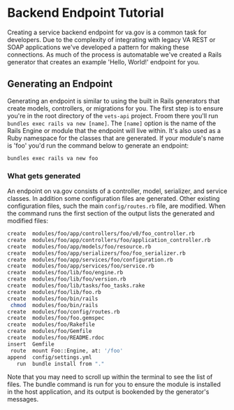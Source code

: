 # Backend Endpoint Tutorial

Creating a service backend endpoint for va.gov is a common task for developers. Due to the complexity of integrating with legacy VA REST or SOAP applications we've developed a pattern for making these connections. As much of the process is automatable we've created a Rails generator that creates an example 'Hello, World!' endpoint for you.

## Generating an Endpoint

Generating an endpoint is similar to using the built in Rails generators that create models, controllers, or migrations for you. The first step is to ensure you're in the root directory of the `vets-api` project. Froom there you'll run `bundles exec rails va new [name]`. The `[name]` option is the name of the Rails Engine or module that the endpoint will live within. It's also used as a Ruby namespace for the classes that are generated. If your module's name is 'foo' you'd run the command below to generate an endpoint:

`bundles exec rails va new foo`

### What gets generated

An endpoint on va.gov consists of a controller, model, serializer, and service classes. In addition some configuration files are generated. Other existing configuration files, such the main `config/routes.rb` file, are modified. When the command runs the first section of the output lists the generated and modified files:

```bash
create  modules/foo/app/controllers/foo/v0/foo_controller.rb
create  modules/foo/app/controllers/foo/application_controller.rb
create  modules/foo/app/models/foo/resource.rb
create  modules/foo/app/serializers/foo/foo_serializer.rb
create  modules/foo/app/services/foo/configuration.rb
create  modules/foo/app/services/foo/service.rb
create  modules/foo/lib/foo/engine.rb
create  modules/foo/lib/foo/version.rb
create  modules/foo/lib/tasks/foo_tasks.rake
create  modules/foo/lib/foo.rb
create  modules/foo/bin/rails
 chmod  modules/foo/bin/rails
create  modules/foo/config/routes.rb
create  modules/foo/foo.gemspec
create  modules/foo/Rakefile
create  modules/foo/Gemfile
create  modules/foo/README.rdoc
insert  Gemfile
 route  mount Foo::Engine, at: '/foo'
append  config/settings.yml
   run  bundle install from "."
```

Note that you may need to scroll up within the terminal to see the list of files. The bundle command is run for you to ensure the module is installed in the host application, and its output is bookended by the generator's messages.



